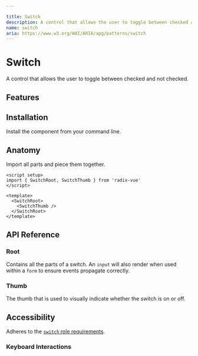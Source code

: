```yaml
---

title: Switch
description: A control that allows the user to toggle between checked and not checked.
name: switch
aria: https://www.w3.org/WAI/ARIA/apg/patterns/switch
---
```


# Switch

<Description>
A control that allows the user to toggle between checked and not checked.
</Description>

<ComponentPreview name="Switch" />

## Features

<Highlights
  :features="['Full keyboard navigation.', 'Can be controlled or uncontrolled.']"
/>

## Installation

Install the component from your command line.

<InstallationTabs value="radix-vue" />

## Anatomy

Import all parts and piece them together.

```vue
<script setup>
import { SwitchRoot, SwitchThumb } from 'radix-vue'
</script>

<template>
  <SwitchRoot>
    <SwitchThumb />
  </SwitchRoot>
</template>
```

## API Reference

### Root

Contains all the parts of a switch. An `input` will also render when used within a `form` to ensure events propagate correctly.

<!-- @include: @/meta/SwitchRoot.md -->

<DataAttributesTable
  :data="[
    {
      attribute: '[data-state]',
      values: ['checked', 'unchecked'],
    },
    {
      attribute: '[data-disabled]',
      values: 'Present when disabled',
    },
  ]"
/>

### Thumb

The thumb that is used to visually indicate whether the switch is on or off.

<!-- @include: @/meta/SwitchThumb.md -->

<DataAttributesTable
  :data="[
    {
      attribute: '[data-state]',
      values: ['checked', 'unchecked'],
    },
    {
      attribute: '[data-disabled]',
      values: 'Present when disabled',
    },
  ]"
/>

## Accessibility

Adheres to the [`switch` role requirements](https://www.w3.org/WAI/ARIA/apg/patterns/switch).

### Keyboard Interactions

<KeyboardTable
  :data="[
    {
      keys: ['Space'],
      description: 'Toggles the component\'s state.',
    },
    {
      keys: ['Enter'],
      description: 'Toggles the component\'s state.',
    },
  ]"
/>
